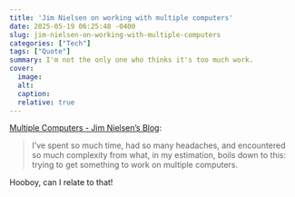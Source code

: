 ```yaml
---
title: 'Jim Nielsen on working with multiple computers'
date: 2025-05-19 06:25:48 -0400
slug: jim-nielsen-on-working-with-multiple-computers
categories: ["Tech"]
tags: ["Quote"]
summary: I'm not the only one who thinks it's too much work.
cover: 
  image: 
  alt: 
  caption: 
  relative: true
---
```


[Multiple Computers - Jim Nielsen’s Blog](https://blog.jim-nielsen.com/2025/multiple-computers/):

> I’ve spent so much time, had so many headaches, and encountered so much complexity from what, in my estimation, boils down to this: trying to get something to work on multiple computers.

Hooboy, can I relate to that!
